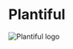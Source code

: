 # Plantiful
![Plantiful logo](https://github.com/cjb0s/plantiful/blob/main/client/assets/images/banner.png)

